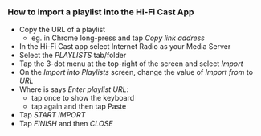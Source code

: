 ### How to import a playlist into the Hi-Fi Cast App
+ Copy the URL of a playlist
  + eg. in Chrome long-press and tap _Copy link address_
+ In the Hi-Fi Cast app select Internet Radio as your Media Server
+ Select the _PLAYLISTS_ tab/folder
+ Tap the 3-dot menu at the top-right of the screen and select _Import_
+ On the _Import into Playlists_ screen, change the value of _Import from_ to _URL_
+ Where is says _Enter playlist URL_:
  + tap once to show the keyboard
  + tap again and then tap Paste
+ Tap _START IMPORT_
+ Tap _FINISH_ and then _CLOSE_
